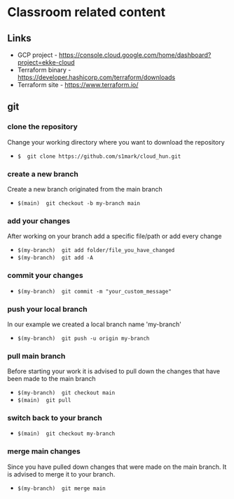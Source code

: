 # Classroom related content

## Links 
* GCP project - https://console.cloud.google.com/home/dashboard?project=ekke-cloud
* Terraform binary - https://developer.hashicorp.com/terraform/downloads
* Terraform site - https://www.terraform.io/

## git
### clone the repository
Change your working directory where you want to download the repository
* `$  git clone https://github.com/s1mark/cloud_hun.git`
### create a new branch
Create a new branch originated from the main branch
* `$(main)  git checkout -b my-branch main`
### add your changes
After working on your branch add a specific file/path or add every change 
* `$(my-branch)  git add folder/file_you_have_changed`
* `$(my-branch)  git add -A`
### commit your changes
* `$(my-branch)  git commit -m "your_custom_message"`
### push your local branch
In our example we created a local branch name 'my-branch'
* `$(my-branch)  git push -u origin my-branch`
### pull main branch
Before starting your work it is advised to pull down the changes that have been made to the main branch
* `$(my-branch)  git checkout main`
* `$(main)  git pull`
### switch back to your branch
* `$(main)  git checkout my-branch`
### merge main changes
Since you have pulled down changes that were made on the main branch. It is advised to merge it to your branch.
* `$(my-branch)  git merge main`
